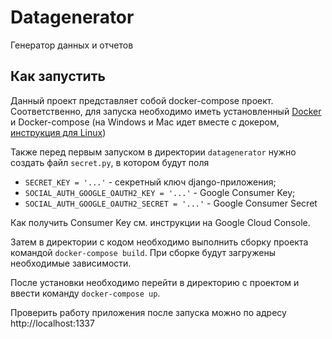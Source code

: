 # Datagenerator 
Генератор данных и отчетов

## Как запустить
Данный проект представляет собой docker-compose проект. Соответственно, для запуска необходимо иметь установленный [Docker](https://docs.docker.com/install/) и Docker-compose (на Windows и Mac идет вместе с докером, [инструкция для Linux](https://docs.docker.com/compose/install/))

Также перед первым запуском в директории `datagenerator` нужно создать файл `secret.py`, в котором будут поля 
* `SECRET_KEY = '...'` - секретный ключ django-приложения;
* `SOCIAL_AUTH_GOOGLE_OAUTH2_KEY = '...'` - Google Consumer Key;
* `SOCIAL_AUTH_GOOGLE_OAUTH2_SECRET = '...'` - Google Consumer Secret

Как получить Consumer Key см. инструкции на Google Cloud Console.

Затем в директории с кодом необходимо выполнить сборку проекта командой `docker-compose build`. При сборке будут загружены необходимые зависимости.

После установки необходимо перейти в директорию с проектом и ввести команду `docker-compose up`. 

Проверить работу приложения после запуска можно по адресу http://localhost:1337
